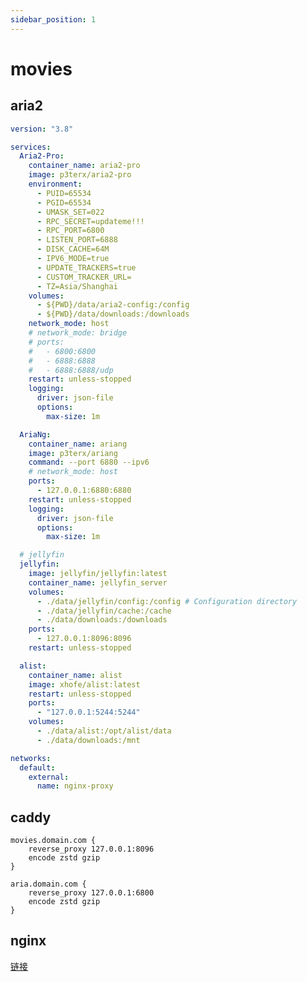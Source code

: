 ```yaml
---
sidebar_position: 1
---
```


# movies

## aria2

```yaml
version: "3.8"

services:
  Aria2-Pro:
    container_name: aria2-pro
    image: p3terx/aria2-pro
    environment:
      - PUID=65534
      - PGID=65534
      - UMASK_SET=022
      - RPC_SECRET=updateme!!!
      - RPC_PORT=6800
      - LISTEN_PORT=6888
      - DISK_CACHE=64M
      - IPV6_MODE=true
      - UPDATE_TRACKERS=true
      - CUSTOM_TRACKER_URL=
      - TZ=Asia/Shanghai
    volumes:
      - ${PWD}/data/aria2-config:/config
      - ${PWD}/data/downloads:/downloads
    network_mode: host
    # network_mode: bridge
    # ports:
    #   - 6800:6800
    #   - 6888:6888
    #   - 6888:6888/udp
    restart: unless-stopped
    logging:
      driver: json-file
      options:
        max-size: 1m

  AriaNg:
    container_name: ariang
    image: p3terx/ariang
    command: --port 6880 --ipv6
    # network_mode: host
    ports:
      - 127.0.0.1:6880:6880
    restart: unless-stopped
    logging:
      driver: json-file
      options:
        max-size: 1m

  # jellyfin
  jellyfin:
    image: jellyfin/jellyfin:latest
    container_name: jellyfin_server
    volumes:
      - ./data/jellyfin/config:/config # Configuration directory
      - ./data/jellyfin/cache:/cache
      - ./data/downloads:/downloads
    ports:
      - 127.0.0.1:8096:8096
    restart: unless-stopped

  alist:
    container_name: alist
    image: xhofe/alist:latest
    restart: unless-stopped
    ports:
      - "127.0.0.1:5244:5244"
    volumes:
      - ./data/alist:/opt/alist/data
      - ./data/downloads:/mnt

networks:
  default:
    external:
      name: nginx-proxy
```

## caddy

```shell
movies.domain.com {
    reverse_proxy 127.0.0.1:8096
    encode zstd gzip
}

aria.domain.com {
    reverse_proxy 127.0.0.1:6800
    encode zstd gzip
}
```

## nginx

[链接](/notes/linux/nginx)

<!-- ## emby -->
<!-- ```yaml -->
<!-- version: "2.3" -->
<!-- services: -->
<!--   emby: -->
<!--     image: emby/embyserver -->
<!--     container_name: embyserver -->
<!--     runtime: nvidia # Expose NVIDIA GPUs -->
<!--     # network_mode: host # Enable DLNA and Wake-on-Lan -->
<!--     environment: -->
<!--       - UID=1000 # The UID to run emby as (default: 2) -->
<!--       - GID=100 # The GID to run emby as (default 2) -->
<!--       - GIDLIST=100 # A comma-separated list of additional GIDs to run emby as (default: 2) -->
<!--     volumes: -->
<!--       - ./data/embyserver/programdata:/config # Configuration directory -->
<!--       - ./data/embyserver/tvshows:/mnt/share1 # Media directory -->
<!--       - ./data/embyserver/movies:/media -->
<!--     ports: -->
<!--       - 8096:8096 # HTTP port -->
<!--       # - 8920:8920 # HTTPS port -->
<!--     devices: -->
<!--       - /dev/dri:/dev/dri # VAAPI/NVDEC/NVENC render nodes -->
<!--     #   - /dev/vchiq:/dev/vchiq # MMAL/OMX on Raspberry Pi -->
<!--     restart: unless-stopped       -->
<!-- ``` -->
